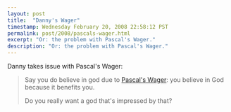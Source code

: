 ```yaml
---
layout: post
title:  "Danny's Wager"
timestamp: Wednesday February 20, 2008 22:58:12 PST
permalink: post/2008/pascals-wager.html
excerpt: "Or: the problem with Pascal's Wager."
description: "Or: the problem with Pascal's Wager."
---
```


Danny takes issue with Pascal's Wager:

> Say you do believe in god due to [Pascal's Wager](https://en.wikipedia.org/wiki/Pascal%27s_Wager): you believe in God because it benefits you.
> 
> Do you really want a god that's impressed by that?
